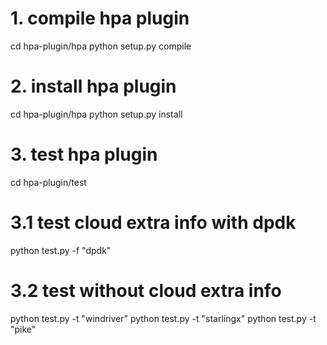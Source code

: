 # 1. compile hpa plugin
cd hpa-plugin/hpa
python setup.py compile

# 2. install hpa plugin
cd hpa-plugin/hpa
python setup.py install

# 3. test hpa plugin
cd hpa-plugin/test
# 3.1 test cloud extra info with dpdk
python test.py -f "dpdk"
# 3.2 test without cloud extra info
python test.py -t "windriver"
python test.py -t "starlingx"
python test.py -t "pike"
